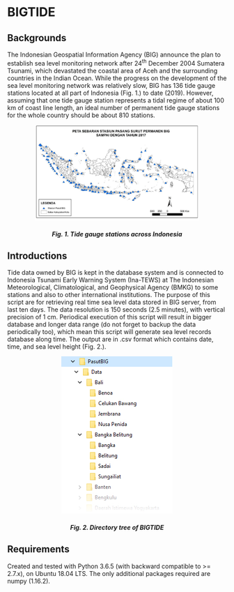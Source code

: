 # BIGTIDE
<h2>Backgrounds</h2>
The Indonesian Geospatial Information Agency (BIG) announce the plan to establish sea level monitoring network after 24<sup>th</sup> December 2004 Sumatera Tsunami, which devastated the coastal area of Aceh and the surrounding countries in the Indian Ocean. While the progress on the development of the sea level monitoring network was relatively slow, BIG has 136 tide gauge stations located at all part of Indonesia (Fig. 1.) to date (2019). However, assuming that one tide gauge station represents a tidal regime of about 100 km of coast line length, an ideal number of permanent tide gauge stations for the whole country should be about 810 stations.
<p align="center">
  <img width="75%" src="/Misc/inatidemap.jpg" title="Map of Indonesia tide gauge station">
</p>
<h5 align="center"><b>Fig. 1.</b> Tide gauge stations across Indonesia</h5>

<h2>Introductions</h2>
Tide data owned by BIG is kept in the database system and is connected to Indonesia Tsunami Early Warning System (Ina-TEWS) at The Indonesian Meteorological, Climatological, and Geophysical Agency (BMKG) to some stations and also to other international institutions. The purpose of this script are for retrieving real time sea level data stored in BIG server, from last ten days. The data resolution is 150 seconds (2.5 minutes), with vertical precision of 1 cm. Periodical execution of this script will result in bigger database and longer data range (do not forget to backup the data periodically too), which mean this script will generate sea level records database along time. The output are in .csv format which contains date, time, and sea level height (Fig. 2.).
<p align="center">
  <img src="/Misc/dirtree.jpg" title="Directory structure of BIGTIDE script">
</p>
<h5 align="center"><b>Fig. 2.</b> Directory tree of BIGTIDE</h5>

<h2>Requirements</h2>
Created and tested with Python 3.6.5 (with backward compatible to >= 2.7.x), on Ubuntu 18.04 LTS. The only additional packages required are numpy (1.16.2).
